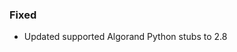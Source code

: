 <!--
A new scriv changelog fragment.

Uncomment the section that is right (remove the HTML comment wrapper).
For top level release notes, leave all the headers commented out.
-->

<!--
### Removed

- A bullet item for the Removed category.

-->
<!--
### Added

- A bullet item for the Added category.

-->
<!--
### Changed

- A bullet item for the Changed category.

-->
<!--
### Deprecated

- A bullet item for the Deprecated category.

-->
### Fixed

- Updated supported Algorand Python stubs to 2.8

<!--
### Security

- A bullet item for the Security category.

-->

